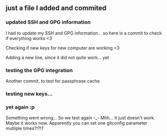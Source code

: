 ## just a file I added and commited

### updated SSH and GPG information

  I had to update my SSH and GPG information... so here is a commit to check if everything works <3

  Checking if new keys for new computer are working <3

  Adding a new line, since it did not quite work... yet

### testing the GPG integration

  Another commit, to test for passphrase cache

### testing new keys...

### yet again :p

  Something went wrong... So we test again -_-
  Mhh... It just doesn't work.
  Maybe it works now. Apparently you can set one gitconfig parameter mutliple
  times?!?!?
